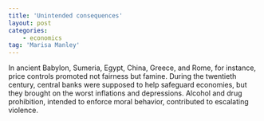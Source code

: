 ```yaml
---
title: 'Unintended consequences'
layout: post
categories:
    - economics
tag: 'Marisa Manley'
---
```


In ancient Babylon, Sumeria, Egypt, China, Greece, and Rome, for instance, price controls promoted not fairness but famine. During the twentieth century, central banks were supposed to help safeguard economies, but they brought on the worst inflations and depressions. Alcohol and drug prohibition, intended to enforce moral behavior, contributed to escalating violence.